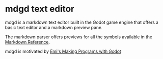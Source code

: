 # mdgd text editor

mdgd is a markdown text editor built in the Godot game engine that offers a basic text editor and a markdown preview pane.

The markdown parser offers previews for all the symbols available in the [Markdown Reference](https://commonmark.org/help). 

mdgd is motivated by [Emi's Making Programs with Godot](https://www.youtube.com/watch?v=nk0YQGb08IA&list=PLQsiR7DILTczMLsN8qmMym7pYfJXynzK0&index=1)


